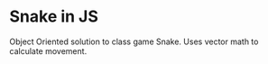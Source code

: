 # Snake in JS

Object Oriented solution to class game Snake. Uses vector math to calculate movement.